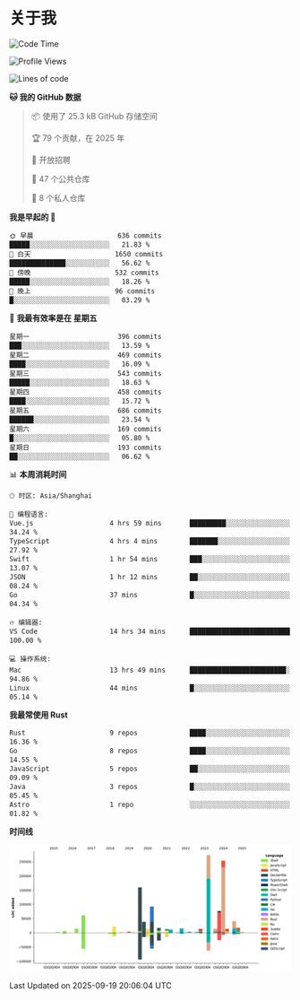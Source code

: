 # 关于我

<!--START_SECTION:waka-->
![Code Time](http://img.shields.io/badge/Code%20Time-4%2C121%20hrs%2044%20mins-blue)

![Profile Views](http://img.shields.io/badge/%E4%B8%AA%E4%BA%BA%E8%B5%84%E6%96%99%E8%A7%82%E7%9C%8B%E6%AC%A1%E6%95%B0-0-blue)

![Lines of code](https://img.shields.io/badge/%E4%BB%8E%E3%80%8CHello%20World%E3%80%8D%E8%B5%B7%E6%88%91%E5%B7%B2%E7%BB%8F%E5%86%99%E4%BA%86-1.2%20million%20%E8%A1%8C%E4%BB%A3%E7%A0%81-blue)

**🐱 我的 GitHub 数据** 

> 📦  使用了 25.3 kB GitHub 存储空间 
 > 
> 🏆 79 个贡献，在 2025 年
 > 
> 💼 开放招聘
 > 
> 📜 47 个公共仓库 
 > 
> 🔑 8 个私人仓库 
 > 
**我是早起的 🐤** 

```text
🌞 早晨                     636 commits         █████░░░░░░░░░░░░░░░░░░░░   21.83 % 
🌆 白天                     1650 commits        ██████████████░░░░░░░░░░░   56.62 % 
🌃 傍晚                     532 commits         █████░░░░░░░░░░░░░░░░░░░░   18.26 % 
🌙 晚上                     96 commits          █░░░░░░░░░░░░░░░░░░░░░░░░   03.29 % 
```
📅 **我最有效率是在 星期五** 

```text
星期一                      396 commits         ███░░░░░░░░░░░░░░░░░░░░░░   13.59 % 
星期二                      469 commits         ████░░░░░░░░░░░░░░░░░░░░░   16.09 % 
星期三                      543 commits         █████░░░░░░░░░░░░░░░░░░░░   18.63 % 
星期四                      458 commits         ████░░░░░░░░░░░░░░░░░░░░░   15.72 % 
星期五                      686 commits         ██████░░░░░░░░░░░░░░░░░░░   23.54 % 
星期六                      169 commits         █░░░░░░░░░░░░░░░░░░░░░░░░   05.80 % 
星期日                      193 commits         ██░░░░░░░░░░░░░░░░░░░░░░░   06.62 % 
```


📊 **本周消耗时间** 

```text
🕑︎ 时区: Asia/Shanghai

💬 编程语言: 
Vue.js                   4 hrs 59 mins       █████████░░░░░░░░░░░░░░░░   34.24 % 
TypeScript               4 hrs 4 mins        ███████░░░░░░░░░░░░░░░░░░   27.92 % 
Swift                    1 hr 54 mins        ███░░░░░░░░░░░░░░░░░░░░░░   13.07 % 
JSON                     1 hr 12 mins        ██░░░░░░░░░░░░░░░░░░░░░░░   08.24 % 
Go                       37 mins             █░░░░░░░░░░░░░░░░░░░░░░░░   04.34 % 

🔥 编辑器: 
VS Code                  14 hrs 34 mins      █████████████████████████   100.00 % 

💻 操作系统: 
Mac                      13 hrs 49 mins      ████████████████████████░   94.86 % 
Linux                    44 mins             █░░░░░░░░░░░░░░░░░░░░░░░░   05.14 % 
```

**我最常使用 Rust** 

```text
Rust                     9 repos             ████░░░░░░░░░░░░░░░░░░░░░   16.36 % 
Go                       8 repos             ████░░░░░░░░░░░░░░░░░░░░░   14.55 % 
JavaScript               5 repos             ██░░░░░░░░░░░░░░░░░░░░░░░   09.09 % 
Java                     3 repos             █░░░░░░░░░░░░░░░░░░░░░░░░   05.45 % 
Astro                    1 repo              ░░░░░░░░░░░░░░░░░░░░░░░░░   01.82 % 
```



**时间线**

![Lines of Code chart](https://raw.githubusercontent.com/catusax/catusax/master/assets/bar_graph.png)


 Last Updated on 2025-09-19 20:06:04 UTC
<!--END_SECTION:waka-->
